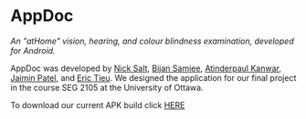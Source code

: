 # AppDoc
_An "atHome" vision, hearing, and colour blindness examination, developed for Android._

AppDoc was developed by [Nick Salt](https://github.com/nicksalt), [Bijan Samiee](https://github.com/bijx), [Atinderpaul Kanwar](https://github.com/apkanwar), [Jaimin Patel](https://github.com/jaiminpatel98), and [Eric Tieu](https://github.com/etieu022). We designed the application for our final project in the course SEG 2105 at the University of Ottawa. 

To download our current APK build click [HERE](https://github.com/nicksalt/AppDoc/raw/master/app/app-debug.apk)
